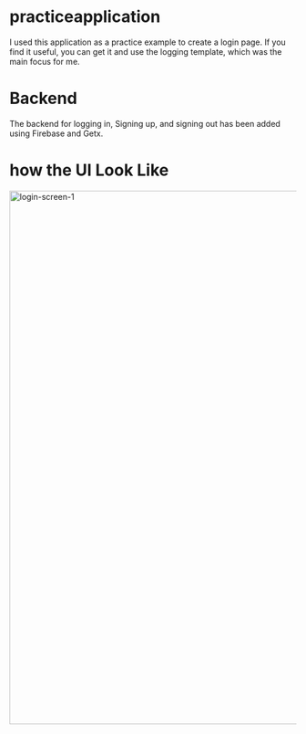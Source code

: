 

# practiceapplication

I used this application as a practice example to create a login page.
If you find it useful, you can get it and use the logging template, which was the main focus for me.
# Backend 
The backend for logging in, Signing up, and signing out has been added using Firebase and Getx.

# how the UI Look Like
<img width="935" alt="login-screen-1" src="https://github.com/musondaAlexander/Flutter_Templates/assets/74776587/f74df6b4-d038-488b-ac11-4b769cd47bd7">
